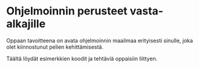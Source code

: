 # Ohjelmoinnin perusteet vasta-alkajille
Oppaan tavoitteena on avata ohjelmoinnin maailmaa erityisesti sinulle, joka olet kiinnostunut pelien kehittämisestä.

Täältä löydät esimerkkien koodit ja tehtäviä oppaisiin liittyen.
